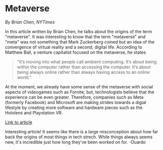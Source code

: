 # Metaverse
*By Brian Chen, NYTimes* 

In this article written by Brian Chen, he talks about the origins of the term "metaverse". It was interesting to know that the term "metaverse" and "meta" was not something that Mark Zuckerberg coined but an idea of the convergence of virtual reality and a second, digital life. According to Matthew Ball, a venture capitalist focused on the metaverse, he states
> "It’s moving into what people call ambient computing. It’s about being within the computer rather than accessing the computer. It’s about being always online rather than always having access to an online world."

At the moment, we already have some sense of the metaverse with social aspects of videogames such as Fornite; but, technologists believe that the experience can be even greater. Therefore, companies such as Meta (formerly Facebook) and Microsoft are making strides towards a digial lifestyle by creating more software and hardware pieces such as the Hololens and Playstation VR.

[Link to article](https://www.nytimes.com/2022/01/18/technology/personaltech/metaverse-gaming-definition.html)

Interesting article! It seems like there is a large misconception about how far back the origins of most things in tech strech. While things always seems new, it's incredible just how long they've been worked on for. -Duardo